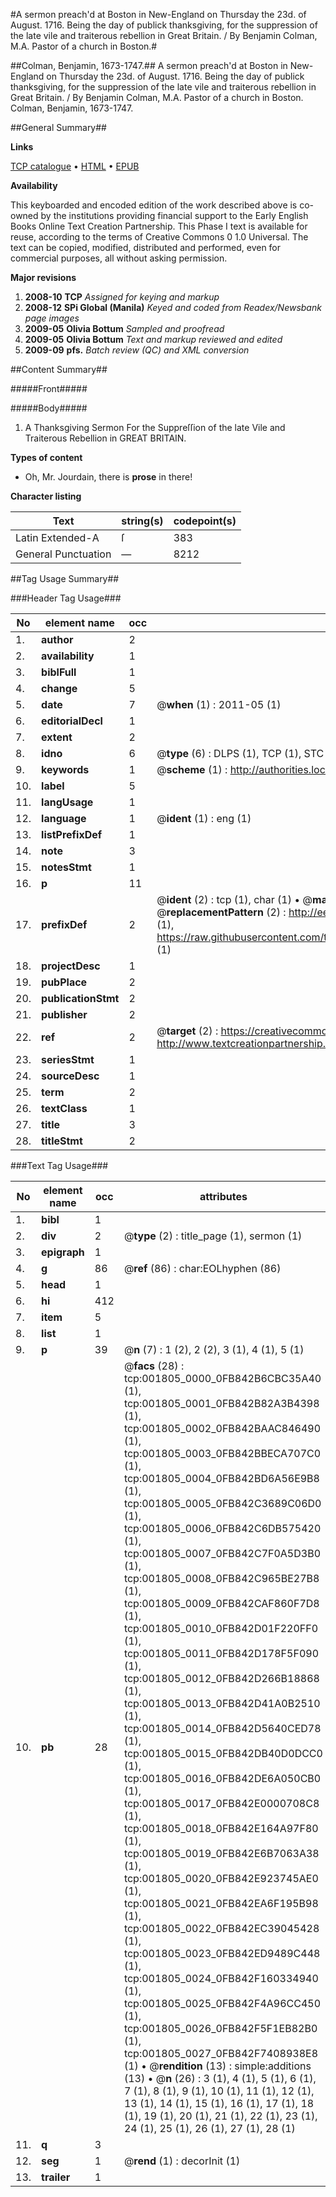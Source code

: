 #A sermon preach'd at Boston in New-England on Thursday the 23d. of August. 1716. Being the day of publick thanksgiving, for the suppression of the late vile and traiterous rebellion in Great Britain. / By Benjamin Colman, M.A. Pastor of a church in Boston.#

##Colman, Benjamin, 1673-1747.##
A sermon preach'd at Boston in New-England on Thursday the 23d. of August. 1716. Being the day of publick thanksgiving, for the suppression of the late vile and traiterous rebellion in Great Britain. / By Benjamin Colman, M.A. Pastor of a church in Boston.
Colman, Benjamin, 1673-1747.

##General Summary##

**Links**

[TCP catalogue](http://www.ota.ox.ac.uk/tcp/)  • 
[HTML](http://tei.it.ox.ac.uk/tcp/Texts-HTML/free/N01/N01519.html)  • 
[EPUB](http://tei.it.ox.ac.uk/tcp/Texts-EPUB/free/N01/N01519.epub)

**Availability**

This keyboarded and encoded edition of the
	       work described above is co-owned by the institutions
	       providing financial support to the Early English Books
	       Online Text Creation Partnership. This Phase I text is
	       available for reuse, according to the terms of Creative
	       Commons 0 1.0 Universal. The text can be copied,
	       modified, distributed and performed, even for
	       commercial purposes, all without asking permission.

**Major revisions**

1. __2008-10__ __TCP__ *Assigned for keying and markup*
1. __2008-12__ __SPi Global (Manila)__ *Keyed and coded from Readex/Newsbank page images*
1. __2009-05__ __Olivia Bottum__ *Sampled and proofread*
1. __2009-05__ __Olivia Bottum__ *Text and markup reviewed and edited*
1. __2009-09__ __pfs.__ *Batch review (QC) and XML conversion*

##Content Summary##

#####Front#####

#####Body#####

1. A Thanksgiving Sermon For the Suppreſſion of the late Vile and Traiterous Rebellion in GREAT BRITAIN.

**Types of content**

  * Oh, Mr. Jourdain, there is **prose** in there!

**Character listing**


|Text|string(s)|codepoint(s)|
|---|---|---|
|Latin Extended-A|ſ|383|
|General Punctuation|—|8212|

##Tag Usage Summary##

###Header Tag Usage###

|No|element name|occ|attributes|
|---|---|---|---|
|1.|__author__|2||
|2.|__availability__|1||
|3.|__biblFull__|1||
|4.|__change__|5||
|5.|__date__|7| @__when__ (1) : 2011-05 (1)|
|6.|__editorialDecl__|1||
|7.|__extent__|2||
|8.|__idno__|6| @__type__ (6) : DLPS (1), TCP (1), STC (1), NOTIS (1), IMAGE-SET (1), EVANS-CITATION (1)|
|9.|__keywords__|1| @__scheme__ (1) : http://authorities.loc.gov/ (1)|
|10.|__label__|5||
|11.|__langUsage__|1||
|12.|__language__|1| @__ident__ (1) : eng (1)|
|13.|__listPrefixDef__|1||
|14.|__note__|3||
|15.|__notesStmt__|1||
|16.|__p__|11||
|17.|__prefixDef__|2| @__ident__ (2) : tcp (1), char (1)  •  @__matchPattern__ (2) : ([0-9\-]+):([0-9IVX]+) (1), (.+) (1)  •  @__replacementPattern__ (2) : http://eebo.chadwyck.com/downloadtiff?vid=$1&page=$2 (1), https://raw.githubusercontent.com/textcreationpartnership/Texts/master/tcpchars.xml#$1 (1)|
|18.|__projectDesc__|1||
|19.|__pubPlace__|2||
|20.|__publicationStmt__|2||
|21.|__publisher__|2||
|22.|__ref__|2| @__target__ (2) : https://creativecommons.org/publicdomain/zero/1.0/ (1), http://www.textcreationpartnership.org/docs/. (1)|
|23.|__seriesStmt__|1||
|24.|__sourceDesc__|1||
|25.|__term__|2||
|26.|__textClass__|1||
|27.|__title__|3||
|28.|__titleStmt__|2||


###Text Tag Usage###

|No|element name|occ|attributes|
|---|---|---|---|
|1.|__bibl__|1||
|2.|__div__|2| @__type__ (2) : title_page (1), sermon (1)|
|3.|__epigraph__|1||
|4.|__g__|86| @__ref__ (86) : char:EOLhyphen (86)|
|5.|__head__|1||
|6.|__hi__|412||
|7.|__item__|5||
|8.|__list__|1||
|9.|__p__|39| @__n__ (7) : 1 (2), 2 (2), 3 (1), 4 (1), 5 (1)|
|10.|__pb__|28| @__facs__ (28) : tcp:001805_0000_0FB842B6CBC35A40 (1), tcp:001805_0001_0FB842B82A3B4398 (1), tcp:001805_0002_0FB842BAAC846490 (1), tcp:001805_0003_0FB842BBECA707C0 (1), tcp:001805_0004_0FB842BD6A56E9B8 (1), tcp:001805_0005_0FB842C3689C06D0 (1), tcp:001805_0006_0FB842C6DB575420 (1), tcp:001805_0007_0FB842C7F0A5D3B0 (1), tcp:001805_0008_0FB842C965BE27B8 (1), tcp:001805_0009_0FB842CAF860F7D8 (1), tcp:001805_0010_0FB842D01F220FF0 (1), tcp:001805_0011_0FB842D178F5F090 (1), tcp:001805_0012_0FB842D266B18868 (1), tcp:001805_0013_0FB842D41A0B2510 (1), tcp:001805_0014_0FB842D5640CED78 (1), tcp:001805_0015_0FB842DB40D0DCC0 (1), tcp:001805_0016_0FB842DE6A050CB0 (1), tcp:001805_0017_0FB842E0000708C8 (1), tcp:001805_0018_0FB842E164A97F80 (1), tcp:001805_0019_0FB842E6B7063A38 (1), tcp:001805_0020_0FB842E923745AE0 (1), tcp:001805_0021_0FB842EA6F195B98 (1), tcp:001805_0022_0FB842EC39045428 (1), tcp:001805_0023_0FB842ED9489C448 (1), tcp:001805_0024_0FB842F160334940 (1), tcp:001805_0025_0FB842F4A96CC450 (1), tcp:001805_0026_0FB842F5F1EB82B0 (1), tcp:001805_0027_0FB842F7408938E8 (1)  •  @__rendition__ (13) : simple:additions (13)  •  @__n__ (26) : 3 (1), 4 (1), 5 (1), 6 (1), 7 (1), 8 (1), 9 (1), 10 (1), 11 (1), 12 (1), 13 (1), 14 (1), 15 (1), 16 (1), 17 (1), 18 (1), 19 (1), 20 (1), 21 (1), 22 (1), 23 (1), 24 (1), 25 (1), 26 (1), 27 (1), 28 (1)|
|11.|__q__|3||
|12.|__seg__|1| @__rend__ (1) : decorInit (1)|
|13.|__trailer__|1||
